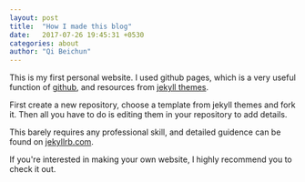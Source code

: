 ```yaml
---
layout: post
title:  "How I made this blog"
date:   2017-07-26 19:45:31 +0530
categories: about
author: "Qi Beichun"
---
```

This is my first personal website.
I used github pages, which is a very useful function of [github][github], and resources from [jekyll themes][jekyll-themes].

[github]: https://github.com/
[jekyll-themes]: http://jekyllthemes.org/
First create a new repository, choose a template from jekyll themes and fork it.  Then all you have to do is editing them in your repository to add details.

This barely requires any professional skill, and detailed guidence can be found on [jekyllrb.com][jekyllrb.com].

[jekyllrb.com]: http://jekyllrb.com/help/

If you're interested in making your own website, I highly recommend you to check it out.

